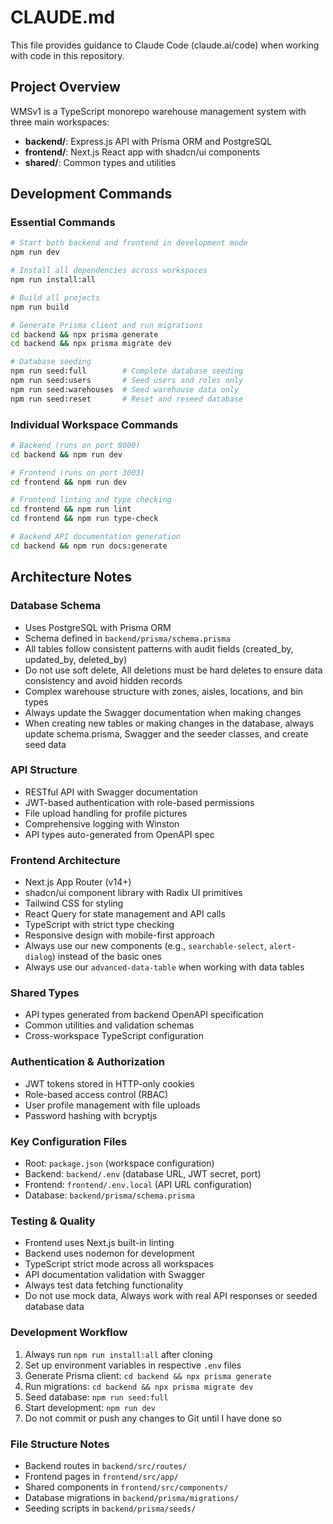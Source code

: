 # CLAUDE.md

This file provides guidance to Claude Code (claude.ai/code) when working with code in this repository.

## Project Overview

WMSv1 is a TypeScript monorepo warehouse management system with three main workspaces:

- **backend/**: Express.js API with Prisma ORM and PostgreSQL
- **frontend/**: Next.js React app with shadcn/ui components
- **shared/**: Common types and utilities

## Development Commands


### Essential Commands
```bash
# Start both backend and frontend in development mode
npm run dev

# Install all dependencies across workspaces
npm run install:all

# Build all projects
npm run build

# Generate Prisma client and run migrations
cd backend && npx prisma generate
cd backend && npx prisma migrate dev

# Database seeding
npm run seed:full        # Complete database seeding
npm run seed:users       # Seed users and roles only
npm run seed:warehouses  # Seed warehouse data only
npm run seed:reset       # Reset and reseed database
```

### Individual Workspace Commands
```bash
# Backend (runs on port 8000)
cd backend && npm run dev

# Frontend (runs on port 3003)
cd frontend && npm run dev

# Frontend linting and type checking
cd frontend && npm run lint
cd frontend && npm run type-check

# Backend API documentation generation
cd backend && npm run docs:generate
```

## Architecture Notes

### Database Schema
- Uses PostgreSQL with Prisma ORM
- Schema defined in `backend/prisma/schema.prisma`
- All tables follow consistent patterns with audit fields (created_by, updated_by, deleted_by)
- Do not use soft delete, All deletions must be hard deletes to ensure data consistency and avoid hidden records
- Complex warehouse structure with zones, aisles, locations, and bin types
- Always update the Swagger documentation when making changes
- When creating new tables or making changes in the database, always update schema.prisma, Swagger and the seeder classes, and create seed data

### API Structure
- RESTful API with Swagger documentation
- JWT-based authentication with role-based permissions
- File upload handling for profile pictures
- Comprehensive logging with Winston
- API types auto-generated from OpenAPI spec

### Frontend Architecture
- Next.js App Router (v14+)
- shadcn/ui component library with Radix UI primitives
- Tailwind CSS for styling
- React Query for state management and API calls
- TypeScript with strict type checking
- Responsive design with mobile-first approach
- Always use our new components (e.g., `searchable-select`, `alert-dialog`) instead of the basic ones
- Always use our `advanced-data-table` when working with data tables

### Shared Types
- API types generated from backend OpenAPI specification
- Common utilities and validation schemas
- Cross-workspace TypeScript configuration

### Authentication & Authorization
- JWT tokens stored in HTTP-only cookies
- Role-based access control (RBAC)
- User profile management with file uploads
- Password hashing with bcryptjs

### Key Configuration Files
- Root: `package.json` (workspace configuration)
- Backend: `backend/.env` (database URL, JWT secret, port)
- Frontend: `frontend/.env.local` (API URL configuration)
- Database: `backend/prisma/schema.prisma`

### Testing & Quality
- Frontend uses Next.js built-in linting
- Backend uses nodemon for development
- TypeScript strict mode across all workspaces
- API documentation validation with Swagger
- Always test data fetching functionality
- Do not use mock data, Always work with real API responses or seeded database data 

### Development Workflow
1. Always run `npm run install:all` after cloning
2. Set up environment variables in respective `.env` files
3. Generate Prisma client: `cd backend && npx prisma generate`
4. Run migrations: `cd backend && npx prisma migrate dev`
5. Seed database: `npm run seed:full`
6. Start development: `npm run dev`
7. Do not commit or push any changes to Git until I have done so 

### File Structure Notes
- Backend routes in `backend/src/routes/`
- Frontend pages in `frontend/src/app/`
- Shared components in `frontend/src/components/`
- Database migrations in `backend/prisma/migrations/`
- Seeding scripts in `backend/prisma/seeds/`